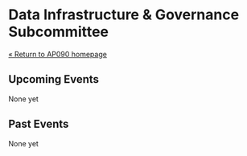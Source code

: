 # Data Infrastructure & Governance Subcommittee

[« Return to AP090 homepage](/)

## Upcoming Events

None yet

## Past Events

None yet
